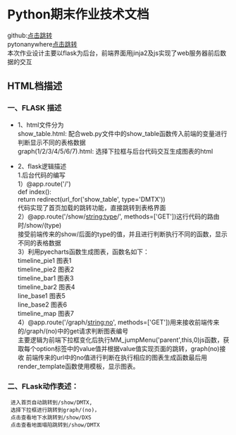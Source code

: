 # Python期末作业技术文档
github:[点击跳转](https://github.com/zhouzhouzihao/FLaskWebExample)  
pytonanywhere[点击跳转]('')  
本次作业设计主要以flask为后台，前端界面用jinja2及js实现了web服务器前后数据的交互
## HTML档描述  
### 一、FLASK 描述  
* 1、html文件分为  
  show_table.html: 配合web.py文件中的show_table函数传入前端的变量进行判断显示不同的表格数据  
  graph(1/2/3/4/5/6/7).html: 选择下拉框与后台代码交互生成图表的html  
  
- 2、flask逻辑描述  
  1.后台代码的编写  
  1）@app.route('/')  
      def index():  
          return redirect(url_for('show_table', type='DMTX'))  
     代码实现了首页加载的跳转功能，直接跳转到表格界面  
   2）@app.route('/show/<string:type>/', methods=['GET'])这行代码的路由时/show/(type)    
      接受前端传来的show/后面的type的值，并且进行判断执行不同的函数，显示不同的表格数据  
   3）利用pyecharts函数生成图表，函数名如下：  
      timeline_pie1 图表1  
      timeline_pie2 图表2  
      timeline_bar1 图表3  
      timeline_bar2 图表4  
      line_base1 图表5  
      line_base2 图表6  
      timeline_map 图表7  
   4）@app.route('/graph/<string:no>', methods=['GET'])用来接收前端传来的/graph/(no)中的get请求判断图表编号  
      主要逻辑为前端下拉框变化后执行MM_jumpMenu('parent',this,0)js函数，获取每个option标签中的value值并根据value值实现页面的跳转，graph(no)接收         前端传来的url中的no值进行判断在执行相应的图表生成函数最后用render_template函数使用模板，显示图表。  
### 二、FLask动作表述：  
     进入首页自动跳转到/show/DMTX,    
     选择下拉框进行跳转到graph/(no)，
     点击查看地下水跳转到/show/DXS   
     点击查看地面塌陷跳转到/show/DMTX  
